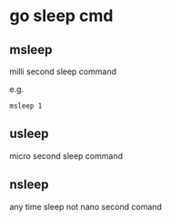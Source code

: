 # go sleep cmd

## msleep
milli second sleep command

e.g.
```
msleep 1
```

## usleep
micro second sleep command

## nsleep
any time sleep not nano second comand

